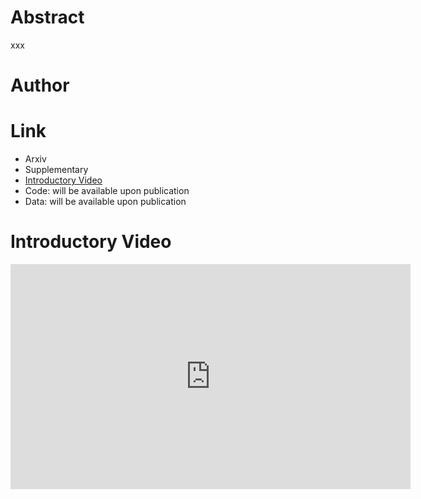 # Abstract

xxx

# Author

# Link
- Arxiv
- Supplementary
- [Introductory Video](https://youtu.be/xCuYaw7_BNY)
- Code: will be available upon publication
- Data: will be available upon publication

# Introductory Video
<iframe width="640" height="360" src="https://www.youtube.com/embed/xCuYaw7_BNY" frameborder="0" allow="autoplay; encrypted-media" allowfullscreen></iframe>